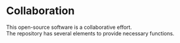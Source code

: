 # Collaboration

This open-source software is a collaborative effort. <br>
The repository has several elements to provide necessary functions.
